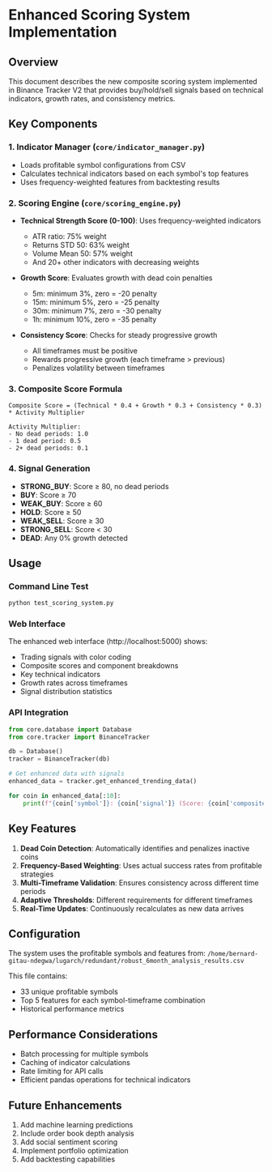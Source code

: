 # Enhanced Scoring System Implementation

## Overview
This document describes the new composite scoring system implemented in Binance Tracker V2 that provides buy/hold/sell signals based on technical indicators, growth rates, and consistency metrics.

## Key Components

### 1. **Indicator Manager** (`core/indicator_manager.py`)
- Loads profitable symbol configurations from CSV
- Calculates technical indicators based on each symbol's top features
- Uses frequency-weighted features from backtesting results

### 2. **Scoring Engine** (`core/scoring_engine.py`)
- **Technical Strength Score (0-100)**: Uses frequency-weighted indicators
  - ATR ratio: 75% weight
  - Returns STD 50: 63% weight  
  - Volume Mean 50: 57% weight
  - And 20+ other indicators with decreasing weights

- **Growth Score**: Evaluates growth with dead coin penalties
  - 5m: minimum 3%, zero = -20 penalty
  - 15m: minimum 5%, zero = -25 penalty
  - 30m: minimum 7%, zero = -30 penalty
  - 1h: minimum 10%, zero = -35 penalty

- **Consistency Score**: Checks for steady progressive growth
  - All timeframes must be positive
  - Rewards progressive growth (each timeframe > previous)
  - Penalizes volatility between timeframes

### 3. **Composite Score Formula**
```
Composite Score = (Technical * 0.4 + Growth * 0.3 + Consistency * 0.3) * Activity Multiplier

Activity Multiplier:
- No dead periods: 1.0
- 1 dead period: 0.5
- 2+ dead periods: 0.1
```

### 4. **Signal Generation**
- **STRONG_BUY**: Score ≥ 80, no dead periods
- **BUY**: Score ≥ 70
- **WEAK_BUY**: Score ≥ 60
- **HOLD**: Score ≥ 50
- **WEAK_SELL**: Score ≥ 30
- **STRONG_SELL**: Score < 30
- **DEAD**: Any 0% growth detected

## Usage

### Command Line Test
```bash
python test_scoring_system.py
```

### Web Interface
The enhanced web interface (http://localhost:5000) shows:
- Trading signals with color coding
- Composite scores and component breakdowns
- Key technical indicators
- Growth rates across timeframes
- Signal distribution statistics

### API Integration
```python
from core.database import Database
from core.tracker import BinanceTracker

db = Database()
tracker = BinanceTracker(db)

# Get enhanced data with signals
enhanced_data = tracker.get_enhanced_trending_data()

for coin in enhanced_data[:10]:
    print(f"{coin['symbol']}: {coin['signal']} (Score: {coin['composite_score']})")
```

## Key Features

1. **Dead Coin Detection**: Automatically identifies and penalizes inactive coins
2. **Frequency-Based Weighting**: Uses actual success rates from profitable strategies
3. **Multi-Timeframe Validation**: Ensures consistency across different time periods
4. **Adaptive Thresholds**: Different requirements for different timeframes
5. **Real-Time Updates**: Continuously recalculates as new data arrives

## Configuration

The system uses the profitable symbols and features from:
`/home/bernard-gitau-ndegwa/lugarch/redundant/robust_6month_analysis_results.csv`

This file contains:
- 33 unique profitable symbols
- Top 5 features for each symbol-timeframe combination
- Historical performance metrics

## Performance Considerations

- Batch processing for multiple symbols
- Caching of indicator calculations
- Rate limiting for API calls
- Efficient pandas operations for technical indicators

## Future Enhancements

1. Add machine learning predictions
2. Include order book depth analysis
3. Add social sentiment scoring
4. Implement portfolio optimization
5. Add backtesting capabilities